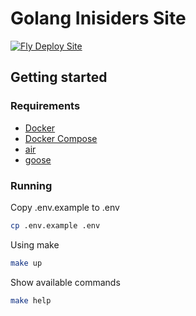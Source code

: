 # Golang Inisiders Site

[![Fly Deploy Site](https://github.com/Golang-Insiders/site/actions/workflows/deploy_site.yaml/badge.svg?branch=main)](https://github.com/Golang-Insiders/site/actions/workflows/deploy_site.yaml)

## Getting started
### Requirements
- [Docker](https://www.docker.com/)
- [Docker Compose](https://docs.docker.com/compose/)
- [air](https://github.com/cosmtrek/air)
- [goose](https://github.com/pressly/goose)

### Running
Copy .env.example to .env
```sh
cp .env.example .env
```

Using make
```sh
make up
```

Show available commands
```sh
make help
```
